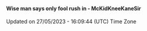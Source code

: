 #### Wise man says only fool rush in - McKidKneeKaneSir
Updated on 27/05/2023 - 16:09:44 (UTC) Time Zone
